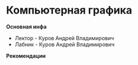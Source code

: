 # Компьютерная графика

**Основная инфа**

- Лектор - Куров Андрей Владимирович
- Лабник - Куров Андрей Владимирович



**Рекомендации**
